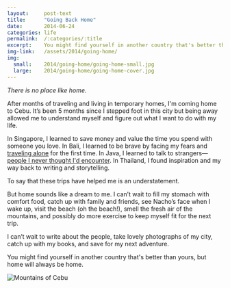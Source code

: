 ```yaml
---
layout:     post-text
title:      "Going Back Home"
date:       2014-06-24
categories: life
permalink:  /:categories/:title
excerpt:    You might find yourself in another country that's better than yours, but home will always be home
img-link:   /assets/2014/going-home/
img:
  small:    2014/going-home/going-home-small.jpg
  large:    2014/going-home/going-home-cover.jpg
---
```


*There is no place like home.*

After months of traveling and living in temporary homes, I'm coming home to Cebu. It’s been 5 months since I stepped foot in this city but being away allowed me to understand myself and figure out what I want to do with my life.

In Singapore, I learned to save money and value the time you spend with someone you love. In Bali, I learned to be brave by facing my fears and [traveling alone](/travel/preparing-for-my-first-solo-trip/ "Preparing for my first solo trip") for the first time. In Java, I learned to talk to strangers&mdash;[people I never thought I'd encounter](/travel/the-people-you-meet-along-the-way/ "The people you meet along the way"). In Thailand, I found inspiration and my way back to writing and storytelling.

To say that these trips have helped me is an understatement.

But home sounds like a dream to me. I can’t wait to fill my stomach with comfort food, catch up with family and friends, see Nacho’s face when I wake up, visit the beach (oh the beach!), smell the fresh air of the mountains, and possibly do more exercise to keep myself fit for the next trip.

I can’t wait to write about the people, take lovely photographs of my city, catch up with my books, and save for my next adventure.

You might find yourself in another country that's better than yours, but home will always be home.

<div class="module">
  <img src="{{ page.img-link }}1.jpg" alt="Mountains of Cebu" title="Mountains of Cebu" />
</div>

